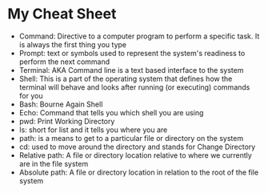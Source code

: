 # My Cheat Sheet 

- Command: Directive to a computer program to perform a specific task. It is always the first thing you type 
- Prompt: text or symbols used to represent the system's readiness to perform the next command
- Terminal: AKA Command line is a text based interface to the system
- Shell:  This is a part of the operating system that defines how the terminal will behave and looks after running (or executing) commands for you
- Bash: Bourne Again Shell 
- Echo: Command that tells you which shell you are using 
- pwd: Print Working Directory
- ls: short for list and it tells you where you are
- path: is a means to get to a particular file or directory on the system
- cd: used to move around the directory and stands for Change Directory
- Relative path: A file or directory location relative to where we currently are in the file system
- Absolute path: A file or directory location in relation to the root of the file system